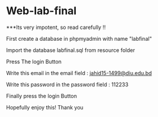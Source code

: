 # Web-lab-final

***Its very impotent, so read carefully !!

First create a database in phpmyadmin with name "labfinal"

Import the database labfinal.sql from resource folder

Press The login Button

Write this email in the email field : jahid15-1499@diu.edu.bd

Write this password in the password field : 112233

Finally press the login Button

Hopefully enjoy this! Thank you
